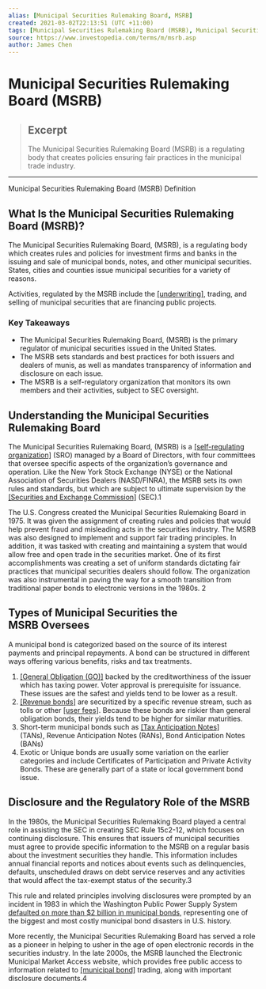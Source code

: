 ```yaml
---
alias: [Municipal Securities Rulemaking Board, MSRB]
created: 2021-03-02T22:13:51 (UTC +11:00)
tags: [Municipal Securities Rulemaking Board (MSRB), Municipal Securities Rulemaking Board (MSRB) Definition]
source: https://www.investopedia.com/terms/m/msrb.asp
author: James Chen
---
```


# Municipal Securities Rulemaking Board (MSRB)

> ## Excerpt
> The Municipal Securities Rulemaking Board (MSRB) is a regulating body that creates policies ensuring fair practices in the municipal trade industry.

---

Municipal Securities Rulemaking Board (MSRB) Definition
## What Is the Municipal Securities Rulemaking Board (MSRB)?

The Municipal Securities Rulemaking Board, (MSRB), is a regulating body which creates rules and policies for investment firms and banks in the issuing and sale of municipal bonds, notes, and other municipal securities. States, cities and counties issue municipal securities for a variety of reasons.

Activities, regulated by the MSRB include the [[underwriting]](https://www.investopedia.com/terms/u/underwriting.asp), trading, and selling of municipal securities that are financing public projects. 

### Key Takeaways

-   The Municipal Securities Rulemaking Board, (MSRB) is the primary regulator of municipal securities issued in the United States.
-   The MSRB sets standards and best practices for both issuers and dealers of munis, as well as mandates transparency of information and disclosure on each issue.
-   The MSRB is a self-regulatory organization that monitors its own members and their activities, subject to SEC oversight.

## Understanding the Municipal Securities Rulemaking Board

The Municipal Securities Rulemaking Board, (MSRB) is a [[self-regulating organization]](https://www.investopedia.com/terms/s/sro.asp) (SRO) managed by a Board of Directors, with four committees that oversee specific aspects of the organization’s governance and operation. Like the New York Stock Exchange (NYSE) or the National Association of Securities Dealers (NASD/FINRA), the MSRB sets its own rules and standards, but which are subject to ultimate supervision by the [[Securities and Exchange Commission]](https://www.investopedia.com/terms/s/sec.asp) (SEC).1

The U.S. Congress created the Municipal Securities Rulemaking Board in 1975. It was given the assignment of creating rules and policies that would help prevent fraud and misleading acts in the securities industry. The MSRB was also designed to implement and support fair trading principles. In addition, it was tasked with creating and maintaining a system that would allow free and open trade in the securities market. One of its first accomplishments was creating a set of uniform standards dictating fair practices that municipal securities dealers should follow. The organization was also instrumental in paving the way for a smooth transition from traditional paper bonds to electronic versions in the 1980s. 2

## Types of Municipal Securities the MSRB Oversees

A municipal bond is categorized based on the source of its interest payments and principal repayments. A bond can be structured in different ways offering various benefits, risks and tax treatments. 

1.  [[General Obligation (GO)]](https://www.investopedia.com/terms/g/generalobligationbond.asp) backed by the creditworthiness of the issuer which has taxing power. Voter approval is prerequisite for issuance. These issues are the safest and yields tend to be lower as a result.
2.  [[Revenue bonds]](https://www.investopedia.com/terms/r/revenuebond.asp) are securitized by a specific revenue stream, such as tolls or other [[user fees]](https://www.investopedia.com/terms/u/user-fee.asp). Because these bonds are riskier than general obligation bonds, their yields tend to be higher for similar maturities.
3.  Short-term municipal bonds such as [[Tax Anticipation Notes]](https://www.investopedia.com/terms/t/tan.asp) (TANs), Revenue Anticipation Notes (RANs), Bond Anticipation Notes (BANs)
4.  Exotic or Unique bonds are usually some variation on the earlier categories and include Certificates of Participation and Private Activity Bonds. These are generally part of a state or local government bond issue.

## Disclosure and the Regulatory Role of the MSRB

In the 1980s, the Municipal Securities Rulemaking Board played a central role in assisting the SEC in creating SEC Rule 15c2-12, which focuses on continuing disclosure. This ensures that issuers of municipal securities must agree to provide specific information to the MSRB on a regular basis about the investment securities they handle. This information includes annual financial reports and notices about events such as delinquencies, defaults, unscheduled draws on debt service reserves and any activities that would affect the tax-exempt status of the security.3

This rule and related principles involving disclosures were prompted by an incident in 1983 in which the Washington Public Power Supply System [defaulted on more than $2 billion in municipal bonds](http://content.time.com/time/magazine/article/0,9171,955183,00.html), representing one of the biggest and most costly municipal bond disasters in U.S. history.

More recently, the Municipal Securities Rulemaking Board has served a role as a pioneer in helping to usher in the age of open electronic records in the securities industry. In the late 2000s, the MSRB launched the Electronic Municipal Market Access website, which provides free public access to information related to [[municipal bond]](https://www.investopedia.com/terms/m/municipalbond.asp) trading, along with important disclosure documents.4
